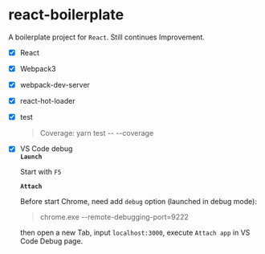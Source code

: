 # react-boilerplate

A boilerplate project for `React`. Still continues Improvement.

- [x] React
- [x] Webpack3
- [x] webpack-dev-server
- [x] react-hot-loader
- [x] test
  > Coverage: yarn test -- --coverage
- [x] VS Code debug
  <br>__`Launch`__
  
  Start with `F5`

  __`Attach`__
  
  Before start Chrome, need add `debug` option (launched in debug mode):

    >chrome.exe --remote-debugging-port=9222
  
  then open a new Tab, input `localhost:3000`, execute `Attach app` in VS Code Debug page.
